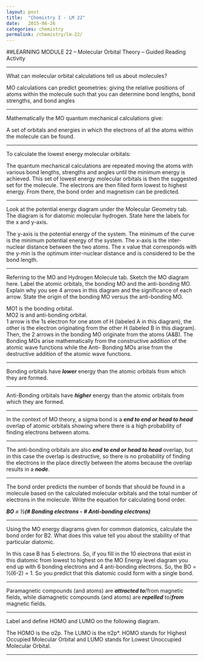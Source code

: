 ```yaml
---
layout: post
title:  "Chemistry I - LM 22"
date:   2015-06-26
categories: chemistry
permalink: /chemistry/lm-22/
---
```


##LEARNING MODULE 22 – Molecular Orbital Theory – Guided Reading Activity

---

What can molecular orbital calculations tell us about molecules?

MO calculations can predict geometries: giving the relative positions of atoms within the molecule such that you can determine bond lengths, bond strengths, and bond angles

---

Mathematically the MO quantum mechanical calculations give:

A set of orbitals and energies in which the electrons of all the atoms within the molecule can be found.

---

To calculate the lowest energy molecular orbitals:

The quantum mechanical calculations are repeated moving the atoms with various bond lengths, strengths and angles until the minimum energy is achieved. This set of lowest energy molecular orbitals is then the suggested set for the molecule. The electrons are then filled form lowest to highest energy. From there, the bond order and magnetism can be predicted.

---

Look at the potential energy diagram under the Molecular Geometry tab. The diagram is for diatomic molecular hydrogen. State here the labels for the x and y-axis.

The y-axis is the potential energy of the system. The minimum of the curve is the minimum potential energy of the system. The x-axis is the inter-nuclear distance between the two atoms. The x value that corresponds with the y-min is the optimum inter-nuclear distance and is considered to be the bond length.

---

Referring to the MO and Hydrogen Molecule tab. Sketch the MO diagram here. Label the atomic orbitals, the bonding MO and the anti-bonding MO. Explain why you see 4 arrows in this diagram and the significance of each arrow. State the origin of the bonding MO versus the anti-bonding MO.

MO1 is the bonding orbital.  
MO2 is and anti-bonding orbital.  
1 arrow is the 1s electron for one atom of H (labeled A in this diagram), the other is the electron originating from the other H (labeled B in this diagram). Then, the 2 arrows in the bonding MO originate from the atoms (A&B). The Bonding MOs arise mathematically from the constructive addition of the atomic wave functions while the Anti- Bonding MOs arise from the destructive addition of the atomic wave functions.  

---

Bonding orbitals have ___lower___ energy than the atomic orbitals from which they are formed.

---

Anti-Bonding orbitals have ___higher___ energy than the atomic orbitals from which they are formed.

---

In the context of MO theory, a sigma bond is a ___end to end or head to head___ overlap of atomic orbitals showing where there is a high probability of finding electrons between atoms.

---

The anti-bonding orbitals are also ___end to end or head to head___ overlap, but in this case the overlap is destructive, so there is no probability of finding the electrons in the place directly between the atoms because the overlap results in a ___node___.

---

The bond order predicts the number of bonds that should be found in a molecule based on the calculated molecular orbitals and the total number of electrons in the molecule. Write the equation for calculating bond order.

___BO = 1⁄2(# Bonding electrons - # Anti-bonding electrons)___

---

Using the MO energy diagrams given for common diatomics, calculate the bond order for B2. What does this value tell you about the stability of that particular diatomic.

In this case B has 5 electrons. So, if you fill in the 10 electrons that exist in this diatomic from lowest to highest on the MO Energy level diagram you end up with 6 bonding electrons and 4 anti-bonding electrons. So, the BO = 1⁄2(6-2) = 1. So you predict that this diatomic could form with a single bond.

---

Paramagnetic compounds (and atoms) are ___attracted to___/from magnetic fields, while diamagnetic compounds (and atoms) are ___repelled___ to/___from___ magnetic fields.

---

Label and define HOMO and LUMO on the following diagram.

The HOMO is the σ2p. The LUMO is the π2p*. HOMO stands for Highest Occupied Molecular Orbital and LUMO stands for Lowest Unoccupied Molecular Orbital.

---







